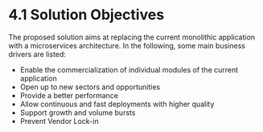 # 4.1 Solution Objectives

The proposed solution aims at replacing the current monolithic application with a microservices architecture. In the following, some main business drivers are listed:

- Enable the commercialization of individual modules of the current application
- Open up to new sectors and opportunities
- Provide a better performance
- Allow continuous and fast deployments with higher quality
- Support growth and volume bursts
- Prevent Vendor Lock-in
